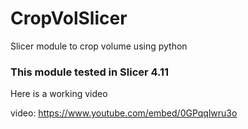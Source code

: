 # CropVolSlicer
Slicer module to crop volume using python

### This module tested in Slicer 4.11

Here is a working video


video: https://www.youtube.com/embed/0GPqqlwru3o
